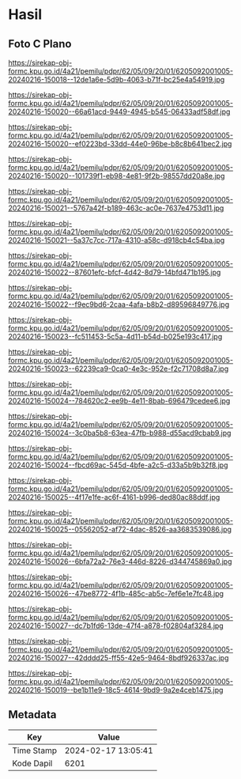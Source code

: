 # Hasil

## Foto C Plano

https://sirekap-obj-formc.kpu.go.id/4a21/pemilu/pdpr/62/05/09/20/01/6205092001005-20240216-150018--12de1a6e-5d9b-4063-b71f-bc25e4a54919.jpg

https://sirekap-obj-formc.kpu.go.id/4a21/pemilu/pdpr/62/05/09/20/01/6205092001005-20240216-150020--66a61acd-9449-4945-b545-06433adf58df.jpg

https://sirekap-obj-formc.kpu.go.id/4a21/pemilu/pdpr/62/05/09/20/01/6205092001005-20240216-150020--ef0223bd-33dd-44e0-96be-b8c8b641bec2.jpg

https://sirekap-obj-formc.kpu.go.id/4a21/pemilu/pdpr/62/05/09/20/01/6205092001005-20240216-150020--101739f1-eb98-4e81-9f2b-98557dd20a8e.jpg

https://sirekap-obj-formc.kpu.go.id/4a21/pemilu/pdpr/62/05/09/20/01/6205092001005-20240216-150021--5767a42f-b189-463c-ac0e-7637e4753d11.jpg

https://sirekap-obj-formc.kpu.go.id/4a21/pemilu/pdpr/62/05/09/20/01/6205092001005-20240216-150021--5a37c7cc-717a-4310-a58c-d918cb4c54ba.jpg

https://sirekap-obj-formc.kpu.go.id/4a21/pemilu/pdpr/62/05/09/20/01/6205092001005-20240216-150022--87601efc-bfcf-4d42-8d79-14bfd471b195.jpg

https://sirekap-obj-formc.kpu.go.id/4a21/pemilu/pdpr/62/05/09/20/01/6205092001005-20240216-150022--f9ec9bd6-2caa-4afa-b8b2-d89596849776.jpg

https://sirekap-obj-formc.kpu.go.id/4a21/pemilu/pdpr/62/05/09/20/01/6205092001005-20240216-150023--fc511453-5c5a-4d11-b54d-b025e193c417.jpg

https://sirekap-obj-formc.kpu.go.id/4a21/pemilu/pdpr/62/05/09/20/01/6205092001005-20240216-150023--62239ca9-0ca0-4e3c-952e-f2c71708d8a7.jpg

https://sirekap-obj-formc.kpu.go.id/4a21/pemilu/pdpr/62/05/09/20/01/6205092001005-20240216-150024--784620c2-ee9b-4e11-8bab-696479cedee6.jpg

https://sirekap-obj-formc.kpu.go.id/4a21/pemilu/pdpr/62/05/09/20/01/6205092001005-20240216-150024--3c0ba5b8-63ea-47fb-b988-d55acd9cbab9.jpg

https://sirekap-obj-formc.kpu.go.id/4a21/pemilu/pdpr/62/05/09/20/01/6205092001005-20240216-150024--fbcd69ac-545d-4bfe-a2c5-d33a5b9b32f8.jpg

https://sirekap-obj-formc.kpu.go.id/4a21/pemilu/pdpr/62/05/09/20/01/6205092001005-20240216-150025--4f17e1fe-ac6f-4161-b996-ded80ac88ddf.jpg

https://sirekap-obj-formc.kpu.go.id/4a21/pemilu/pdpr/62/05/09/20/01/6205092001005-20240216-150025--05562052-af72-4dac-8526-aa3683539086.jpg

https://sirekap-obj-formc.kpu.go.id/4a21/pemilu/pdpr/62/05/09/20/01/6205092001005-20240216-150026--6bfa72a2-76e3-446d-8226-d344745869a0.jpg

https://sirekap-obj-formc.kpu.go.id/4a21/pemilu/pdpr/62/05/09/20/01/6205092001005-20240216-150026--47be8772-4f1b-485c-ab5c-7ef6e1e7fc48.jpg

https://sirekap-obj-formc.kpu.go.id/4a21/pemilu/pdpr/62/05/09/20/01/6205092001005-20240216-150027--dc7b1fd6-13de-47f4-a878-f02804af3284.jpg

https://sirekap-obj-formc.kpu.go.id/4a21/pemilu/pdpr/62/05/09/20/01/6205092001005-20240216-150027--42dddd25-ff55-42e5-9464-8bdf926337ac.jpg

https://sirekap-obj-formc.kpu.go.id/4a21/pemilu/pdpr/62/05/09/20/01/6205092001005-20240216-150019--be1b11e9-18c5-4614-9bd9-9a2e4ceb1475.jpg


## Metadata

| Key        | Value               |
| ---------- | ------------------- |
| Time Stamp | 2024-02-17 13:05:41 |
| Kode Dapil | 6201                |



